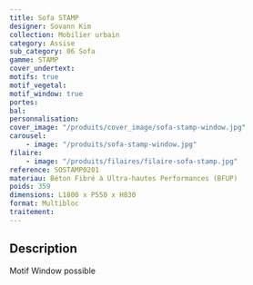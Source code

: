 ```yaml
---
title: Sofa STAMP
designer: Sovann Kim
collection: Mobilier urbain
category: Assise
sub_category: 06 Sofa
gamme: STAMP
cover_undertext:
motifs: true
motif_vegetal:
motif_window: true
portes:
bal:
personnalisation:
cover_image: "/produits/cover_image/sofa-stamp-window.jpg"
carousel:
    - image: "/produits/sofa-stamp-window.jpg"
filaire:
    - image: "/produits/filaires/filaire-sofa-stamp.jpg"
reference: SOSTAMP0201
materiau: Béton Fibré à Ultra-hautes Performances (BFUP)
poids: 359
dimensions: L1800 x P550 x H830
format: Multibloc
traitement:
---
```


## Description

Motif Window possible
